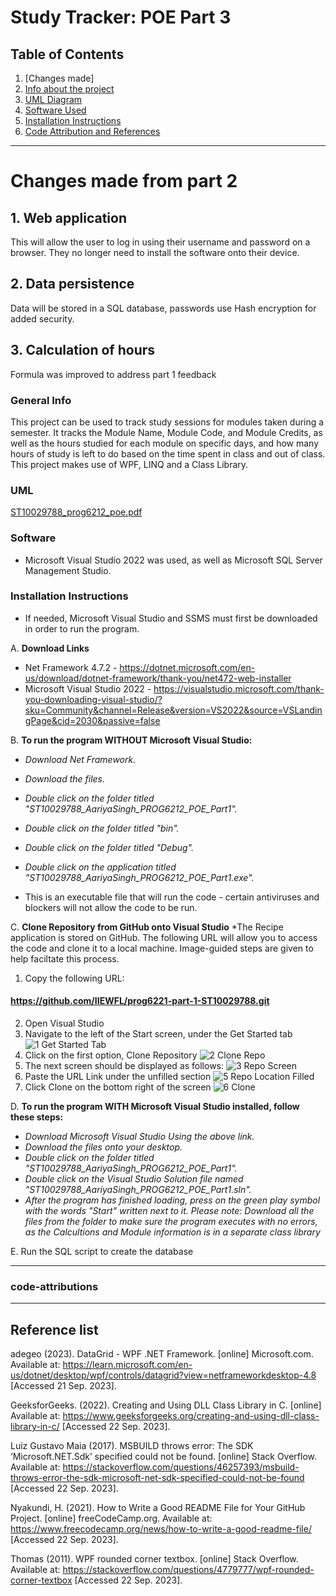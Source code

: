 # Study Tracker: POE Part 3

## Table of Contents
1. [Changes made]
2. [Info about the project](#general-info)
3. [UML Diagram](#UML)
4. [Software Used](#software)
5. [Installation Instructions](#installation-instructions)
6. [Code Attribution and References](#code-attributions) 
***


# Changes made from part 2
## 1. Web application
   This will allow the user to log in using their username and password on a browser. They no longer need to install the software onto their device.
## 2. Data persistence
   Data will be stored in a SQL database, passwords use Hash encryption for added security.
## 3. Calculation of hours
   Formula was improved to address part 1 feedback
   
### General Info
This project can be used to track study sessions for modules taken during a semester. It tracks the Module Name, Module Code, and Module Credits, as well as the hours studied for each module on specific days, and how many hours of study is left to do based on the time spent in class and out of class.
This project makes use of WPF, LINQ and a Class Library.

### UML

[ST10029788_prog6212_poe.pdf](https://github.com/IIEWFL/prog6212-part-2-ST10029788/files/13248918/ST10029788_prog6212_poe.pdf)


### Software
* Microsoft Visual Studio 2022 was used, as well as Microsoft SQL Server Management Studio.
### Installation Instructions
* If needed, Microsoft Visual Studio and SSMS must first be downloaded in order to run the program.

A. **Download Links**
* Net Framework 4.7.2 - https://dotnet.microsoft.com/en-us/download/dotnet-framework/thank-you/net472-web-installer
* Microsoft Visual Studio 2022 - https://visualstudio.microsoft.com/thank-you-downloading-visual-studio/?sku=Community&channel=Release&version=VS2022&source=VSLandingPage&cid=2030&passive=false

B. **To run the program WITHOUT Microsoft Visual Studio:**
* _Download Net Framework._
* _Download the files._
* _Double click on the folder titled "ST10029788_AariyaSingh_PROG6212_POE_Part1"._
* _Double click on the folder titled "bin"._
* _Double click on the folder titled "Debug"._
* _Double click on the application titled "ST10029788_AariyaSingh_PROG6212_POE_Part1.exe"._

* This is an executable file that will run the code - certain antiviruses and blockers will not allow the code to be run.

C. **Clone Repository from GitHub onto Visual Studio**
*The Recipe application is stored on GitHub. The following URL will allow you to access the code and clone it to a local machine. Image-guided steps are given to help faciltate this process. 


 1. Copy the following URL:
#### https://github.com/IIEWFL/prog6221-part-1-ST10029788.git

 2. Open Visual Studio
 3. Navigate to the left of the Start screen, under the Get Started tab
![1  Get Started Tab](https://user-images.githubusercontent.com/103359783/235125843-df242d26-a47f-4128-b204-687c461a258b.png)
 4. Click on the first option, Clone Repository
![2  Clone Repo](https://user-images.githubusercontent.com/103359783/235126097-ad757fe7-7843-4b8d-862c-fdd8d7314995.png)
 5. The next screen should be displayed as follows:
![3  Repo Screen](https://user-images.githubusercontent.com/103359783/235126560-0f0ccdc5-32c1-41f6-b2c6-bbfbf9da7f84.png)
 6. Paste the URL Link under the unfilled section
![5  Repo Location Filled](https://user-images.githubusercontent.com/103359783/235128779-50f86f58-b57b-4967-93c2-c56fd9ad07eb.png)
 7. Click Clone on the bottom right of the screen
![6  Clone](https://user-images.githubusercontent.com/103359783/235129060-b2fc506f-0429-4bff-a767-4c1d40c51e5d.png)

D. **To run the program WITH Microsoft Visual Studio installed, follow these steps:**
* _Download Microsoft Visual Studio Using the above link._
* _Download the files onto your desktop._
* _Double click on the folder titled "ST10029788_AariyaSingh_PROG6212_POE_Part1"._
* _Double click on the Visual Studio Solution file named "ST10029788_AariyaSingh_PROG6212_POE_Part1.sln"._
* _After the program has finished loading, press on the green play symbol with the words "Start" written next to it._
_Please note: Download all the files from the folder to make sure the program executes with no errors, as the Calcultions and Module information is in a separate class library_

E. Run the SQL script to create the database
***
### code-attributions
***
## Reference list

adegeo (2023). DataGrid - WPF .NET Framework. [online] Microsoft.com. Available at: https://learn.microsoft.com/en-us/dotnet/desktop/wpf/controls/datagrid?view=netframeworkdesktop-4.8 [Accessed 21 Sep. 2023].

GeeksforGeeks. (2022). Creating and Using DLL Class Library in C. [online] Available at: https://www.geeksforgeeks.org/creating-and-using-dll-class-library-in-c/ [Accessed 22 Sep. 2023].

Luiz Gustavo Maia (2017). MSBUILD throws error: The SDK ‘Microsoft.NET.Sdk’ specified could not be found. [online] Stack Overflow. Available at: https://stackoverflow.com/questions/46257393/msbuild-throws-error-the-sdk-microsoft-net-sdk-specified-could-not-be-found [Accessed 22 Sep. 2023].

Nyakundi, H. (2021). How to Write a Good README File for Your GitHub Project. [online] freeCodeCamp.org. Available at: https://www.freecodecamp.org/news/how-to-write-a-good-readme-file/ [Accessed 22 Sep. 2023].

Thomas (2011). WPF rounded corner textbox. [online] Stack Overflow. Available at: https://stackoverflow.com/questions/4779777/wpf-rounded-corner-textbox [Accessed 22 Sep. 2023].

